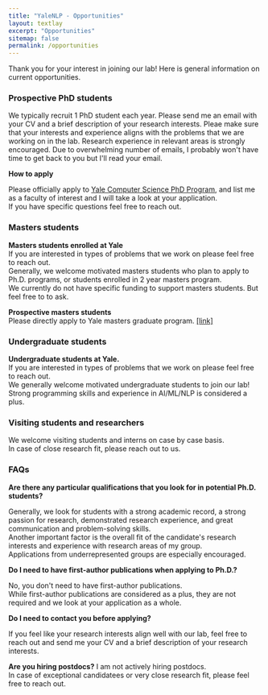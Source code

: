 ```yaml
---
title: "YaleNLP - Opportunities"
layout: textlay
excerpt: "Opportunities"
sitemap: false
permalink: /opportunities
---
```


Thank you for your interest in joining our lab! 
Here is general information on current opportunities.

<h3> Prospective PhD students </h3>
We typically recruit 1 PhD student each year.  
Please send me an email with your CV and a brief description of your research interests.  
Pleae make sure that your interests and experience aligns with the problems that we are working on in the lab.  
Research experience in relevant areas is strongly encouraged.  
Due to overwhelming number of emails, I probably won't have time to get back to you but I'll read your email.  

**How to apply**

Please officially apply to <a href="http://yale.edu/graduateschool/admissions/">Yale Computer Science PhD Program</a>, and list me as a faculty of interest and I will take a look at your application.  
If you have specific questions feel free to reach out.


<h3> Masters students </h3>

**Masters students enrolled at Yale**  
If you are interested in types of problems that we work on please feel free to reach out.  
Generally, we welcome motivated masters students who plan to apply to Ph.D. programs, or students enrolled in 2 year masters program.  
We currently do not have specific funding to support masters students. But feel free to to ask.

**Prospective masters students**  
Please directly apply to Yale masters graduate program.  <a href="https://cpsc.yale.edu/academics/graduate-program/master-science"> [link] </a>


<h3> Undergraduate students </h3>

**Undergraduate students at Yale.**  
If you are interested in types of problems that we work on please feel free to reach out.  
We generally welcome motivated undergraduate students to join our lab!  
Strong programming skills and experience in AI/ML/NLP is considered a plus.

<h3> Visiting students and researchers </h3>

We welcome visiting students and interns on case by case basis.  
In case of close research fit, please reach out to us.


<h3> FAQs </h3>

**Are there any particular qualifications that you look for in potential Ph.D. students?**

Generally, we look for students with a strong academic record, a strong passion for research, demonstrated research experience, and great communication and problem-solving skills.  
Another important factor is the overall fit of the candidate's research interests and experience with research areas of my group.  
Applications from underrepresented groups are especially encouraged.

**Do I need to have first-author publications when applying to Ph.D.?** 

No, you don't need to have first-author publications.  
While first-author publications are considered as a plus, they are not required and we look at your application as a whole.  

**Do I need to contact you before applying?**

If you feel like your research interests align well with our lab, feel free to reach out and send me your CV and a brief description of your research interests.  

**Are you hiring postdocs?**
I am not actively hiring postdocs.  
In case of exceptional candidatees or very close research fit, please feel free to reach out.
<figure>
<!-- <img src="{{ site.url }}{{ site.baseurl }}/images/picpic/Gallery/DSC_0696.jpg" width="95%"> -->
</figure>
